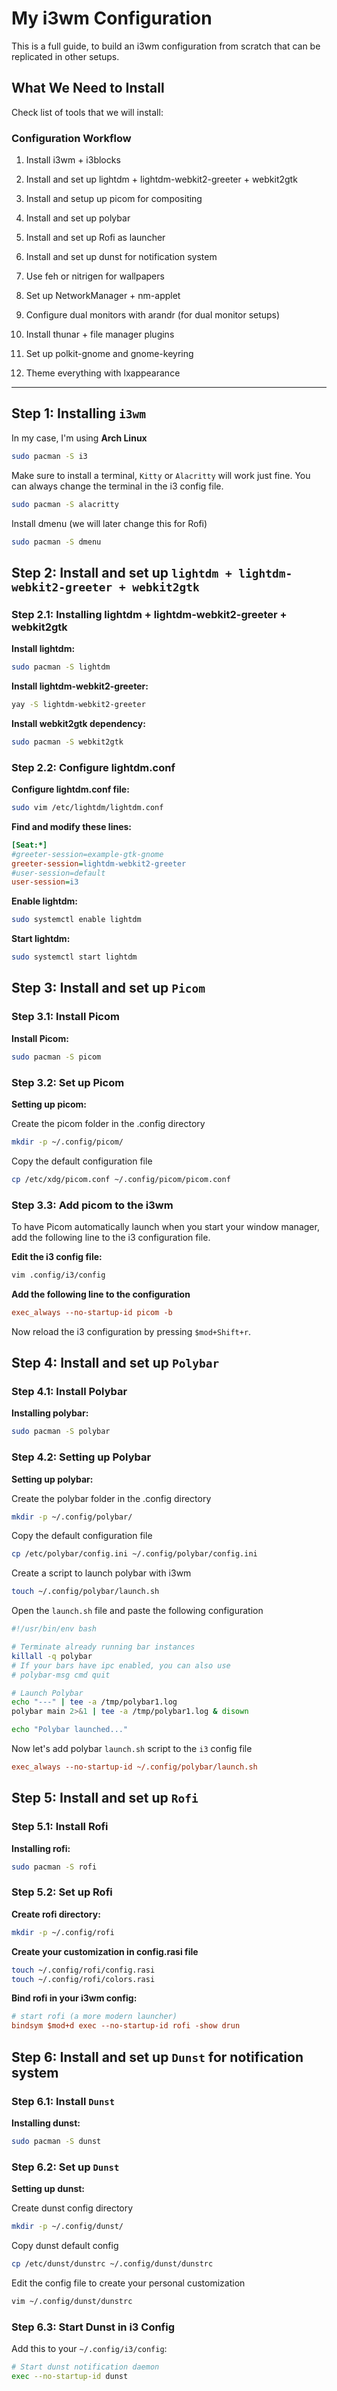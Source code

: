 # My i3wm Configuration

This is a full guide, to build an i3wm configuration from scratch that can be replicated in other setups.

## What We Need to Install

Check list of tools that we will install:

### Configuration Workflow

1. Install i3wm + i3blocks

2. Install and set up lightdm + lightdm-webkit2-greeter + webkit2gtk

3. Install and setup up picom for compositing

4. Install and set up polybar

5. Install and set up Rofi as launcher

6. Install and set up dunst for notification system

7. Use feh or nitrigen for wallpapers

8. Set up NetworkManager + nm-applet

9. Configure dual monitors with arandr (for dual monitor setups)

10. Install thunar + file manager plugins

11. Set up polkit-gnome and gnome-keyring

12. Theme everything with lxappearance

---

## Step 1: Installing `i3wm`

In my case, I'm using **Arch Linux**

```bash
sudo pacman -S i3
```

Make sure to install a terminal, `Kitty` or `Alacritty` will work just fine. You can always change the terminal in the i3 config file.

```bash
sudo pacman -S alacritty
```

Install dmenu (we will later change this for Rofi)

```bash
sudo pacman -S dmenu
```

## Step 2: Install and set up `lightdm + lightdm-webkit2-greeter + webkit2gtk`

### Step 2.1: Installing lightdm + lightdm-webkit2-greeter + webkit2gtk

**Install lightdm:**

```bash
sudo pacman -S lightdm
```

**Install lightdm-webkit2-greeter:**

```bash
yay -S lightdm-webkit2-greeter
```

**Install webkit2gtk dependency:**

```bash
sudo pacman -S webkit2gtk
```

### Step 2.2: Configure lightdm.conf
**Configure lightdm.conf file:**

```bash
sudo vim /etc/lightdm/lightdm.conf
```

**Find and modify these lines:**

```ini
[Seat:*]
#greeter-session=example-gtk-gnome
greeter-session=lightdm-webkit2-greeter
#user-session=default
user-session=i3
```

**Enable lightdm:**

```bash
sudo systemctl enable lightdm
```

**Start lightdm:**

```bash
sudo systemctl start lightdm
```

## Step 3: Install and set up `Picom`

### Step 3.1: Install Picom

**Install Picom:**

```bash
sudo pacman -S picom
```

### Step 3.2: Set up Picom

**Setting up picom:**

Create the picom folder in the .config directory

```bash
mkdir -p ~/.config/picom/
```

Copy the default configuration file

```bash
cp /etc/xdg/picom.conf ~/.config/picom/picom.conf
```

### Step 3.3: Add picom to the i3wm

To have Picom automatically launch when you start your window manager, add the following line to the i3 configuration file.

**Edit the i3 config file:**

```bash
vim .config/i3/config
```

**Add the following line to the configuration**

```ini
exec_always --no-startup-id picom -b
```

Now reload the i3 configuration by pressing `$mod+Shift+r`.

## Step 4: Install and set up `Polybar`

### Step 4.1: Install Polybar

**Installing polybar:**

```bash
sudo pacman -S polybar
```

### Step 4.2: Setting up Polybar

**Setting up polybar:**

Create the polybar folder in the .config directory

```bash
mkdir -p ~/.config/polybar/
```

Copy the default configuration file

```bash
cp /etc/polybar/config.ini ~/.config/polybar/config.ini
```

Create a script to launch polybar with i3wm

```bash
touch ~/.config/polybar/launch.sh
```

Open the `launch.sh` file and paste the following configuration

```bash
#!/usr/bin/env bash

# Terminate already running bar instances
killall -q polybar
# If your bars have ipc enabled, you can also use 
# polybar-msg cmd quit

# Launch Polybar
echo "---" | tee -a /tmp/polybar1.log
polybar main 2>&1 | tee -a /tmp/polybar1.log & disown

echo "Polybar launched..."
```

Now let's add polybar `launch.sh` script to the `i3` config file

```ini
exec_always --no-startup-id ~/.config/polybar/launch.sh 
```

## Step 5: Install and set up `Rofi`

### Step 5.1: Install Rofi

**Installing rofi:**

```bash
sudo pacman -S rofi
```

### Step 5.2: Set up Rofi

**Create rofi directory:**

```bash
mkdir -p ~/.config/rofi
```

**Create your customization in config.rasi file**

```bash
touch ~/.config/rofi/config.rasi
touch ~/.config/rofi/colors.rasi
```

**Bind rofi in your i3wm config:**

```ini
# start rofi (a more modern launcher)
bindsym $mod+d exec --no-startup-id rofi -show drun
```

## Step 6: Install and set up `Dunst` for notification system

### Step 6.1: Install `Dunst`

**Installing dunst:**

```bash
sudo pacman -S dunst
```

### Step 6.2: Set up `Dunst`

**Setting up dunst:**

Create dunst config directory

```bash
mkdir -p ~/.config/dunst/
```

Copy dunst default config

```bash
cp /etc/dunst/dunstrc ~/.config/dunst/dunstrc
```

Edit the config file to create your personal customization

```bash
vim ~/.config/dunst/dunstrc
```

### Step 6.3: Start Dunst in i3 Config

Add this to your `~/.config/i3/config`:

```bash
# Start dunst notification daemon
exec --no-startup-id dunst
```



